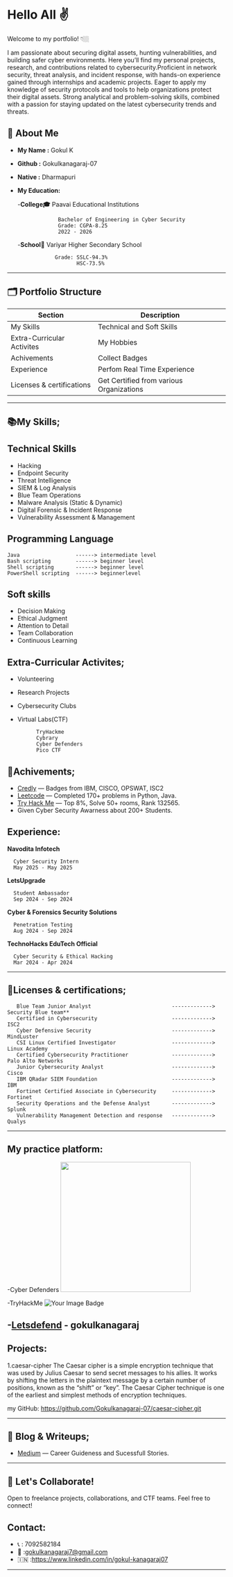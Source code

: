 #  Hello All ✌️

   Welcome to my portfolio! 👇🏼


   
   I am passionate about securing digital assets, hunting vulnerabilities, and building safer cyber environments. Here you’ll find my personal projects, research, and contributions related to cybersecurity.Proficient in network security, threat analysis, and incident response, with hands-on experience gained through internships and academic projects. Eager to apply my knowledge of security protocols and tools to help organizations protect their digital assets. Strong analytical and problem-solving skills, combined with a passion for staying updated on the latest cybersecurity trends and threats.

## 👤 About Me

- **My Name   :**        Gokul K
- **Github    :**        Gokulkanagaraj-07    
- **Native    :**        Dharmapuri       
- **My Education:**
  


   -**College🎓**  Paavai Educational Institutions
  
                   Bachelor of Engineering in Cyber Security
                   Grade: CGPA-8.25
                   2022 - 2026


     -**School🏫**  Variyar Higher Secondary School
  
                  Grade: SSLC-94.3%
                         HSC-73.5%


---

## 🗂️ Portfolio Structure

| Section               | Description                                             |
|-----------------------|--------------------------------------------------------|
| My Skills    | Technical and Soft Skills     |
| Extra-Curricular Activites| My Hobbies  |
|  Achivements   | Collect Badges |
| Experience       |    Perfom Real Time Experience    |
| Licenses & certifications      | Get Certified from various Organizations  |

---


## 📚My Skills;

## Technical Skills


- Hacking
- Endpoint Security
- Threat Intelligence
- SIEM & Log Analysis
- Blue Team Operations
- Malware Analysis (Static & Dynamic)
- Digital Forensic & Incident Response
- Vulnerability Assessment &  Management

## Programming Language

    Java                  ------> intermediate level  
    Bash scripting        ------> beginner level 
    Shell scripting       ------> beginner level
    PowerShell scripting  ------> beginnerlevel 


 ## Soft skills
 
 - Decision Making
 - Ethical Judgment
 - Attention to Detail
 - Team Collaboration
 - Continuous Learning
 
 ## Extra-Curricular Activites;
 
- Volunteering
- Research Projects
- Cybersecurity Clubs
- Virtual Labs(CTF)
  
            TryHackme
            Cybrary
            Cyber Defenders
            Pico CTF




## 🦾Achivements;
- [Credly](https://www.credly.com/users/gokul-kanagaraj.cb508ea6) — Badges from IBM, CISCO, OPSWAT, ISC2
- [Leetcode](https://leetcode.com/u/GOKUL-K/) — Completed 170+ problems in Python, Java.
- [Try Hack Me](https://tryhackme.com/p/GokulKanagaraj) — Top 8%, Solve 50+ rooms, Rank 132565.
- Given Cyber Security Awarness about 200+ Students.


## Experience:
  
**Navodita Infotech**

      Cyber Security Intern
      May 2025 - May 2025 

**LetsUpgrade**

      Student Ambassador
      Sep 2024 - Sep 2024 

**Cyber & Forensics Security Solutions**

      Penetration Testing     
      Aug 2024 - Sep 2024  
  
**TechnoHacks EduTech Official**

      Cyber Security & Ethical Hacking 
      Mar 2024 - Apr 2024





---

## 📃Licenses & certifications;


 
       Blue Team Junior Analyst                          -------------> Security Blue team**
       Certified in Cybersecurity                        -------------> ISC2
       Cyber Defensive Security                          -------------> MindLuster
       CSI Linux Certified Investigator                  -------------> Linux Academy
       Certified Cybersecurity Practitioner              -------------> Palo Alto Networks
       Junior Cybersecurity Analyst                      -------------> Cisco
       IBM QRadar SIEM Foundation                        -------------> IBM
       Fortinet Certified Associate in Cybersecurity     -------------> Fortinet
       Security Operations and the Defense Analyst       -------------> Splunk
       Vulnerability Management Detection and response   -------------> Qualys
---
## My practice platform:




-Cyber Defenders
        <img src="https://cyberdefenders-storage.s3.me-central-1.amazonaws.com/profile-badges/GOKUL07.png" width="300" />



        
-TryHackMe
         <img src="https://tryhackme-badges.s3.amazonaws.com/GokulKanagaraj.png" alt="Your Image Badge" />







-[Letsdefend](https://app.letsdefend.io/user/gokulkanagaraj) - gokulkanagaraj
---

## Projects:
  
  1.caesar-cipher
     The Caesar cipher is a simple encryption technique that was used by Julius Caesar to send secret messages to his allies. It works by shifting the letters in    the plaintext message by a certain number of positions, known as the “shift” or “key”. The Caesar Cipher technique is one of the earliest and simplest methods    of encryption techniques.


   my GitHub: https://github.com/Gokulkanagaraj-07/caesar-cipher.git




---

## 📝 Blog & Writeups;

- [Medium](https://medium.com/@GokulKangaraj) — Career Guideness and Sucessfull Stories.

---



## 🤝 Let's Collaborate!

Open to freelance projects, collaborations, and CTF teams. Feel free to connect!

## Contact:

- 📞     : 7092582184
- 📧     :gokulkanagaraj7@gmail.com
- 🇮🇳      :https://www.linkedin.com/in/gokul-kanagaraj07
---
